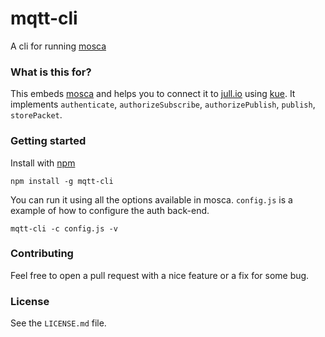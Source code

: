# mqtt-cli

A cli for running [mosca](https://github.com/mcollina/mosca)

### What is this for? 

This embeds [mosca](https://github.com/mcollina/mosca) and helps you to connect it to 
[jull.io](https://github.com/jeloou/jull-io) using [kue](https://github.com/learnboost/kue). 
It implements `authenticate`, `authorizeSubscribe`, `authorizePublish`, `publish`, `storePacket`.

### Getting started

Install with [npm](http://npmjs.org/)

```
npm install -g mqtt-cli
```

You can run it using all the options available in mosca. `config.js`  is a example of how to configure the auth back-end.
```
mqtt-cli -c config.js -v 
```



### Contributing

Feel free to open a pull request with a nice feature or a fix for some bug.

### License

See the `LICENSE.md` file.
